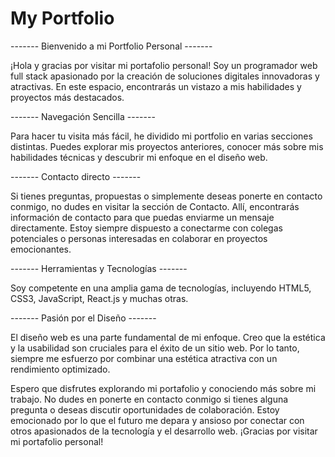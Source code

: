 # My Portfolio

------- Bienvenido a mi Portfolio Personal -------

¡Hola y gracias por visitar mi portafolio personal! Soy un programador web full stack apasionado por la creación de soluciones digitales innovadoras y atractivas. En este espacio, encontrarás un vistazo a mis habilidades y proyectos más destacados.

------- Navegación Sencilla -------

Para hacer tu visita más fácil, he dividido mi portfolio en varias secciones distintas. Puedes explorar mis proyectos anteriores, conocer más sobre mis habilidades técnicas y descubrir mi enfoque en el diseño web.

------- Contacto directo -------

Si tienes preguntas, propuestas o simplemente deseas ponerte en contacto conmigo, no dudes en visitar la sección de Contacto. Allí, encontrarás información de contacto para que puedas enviarme un mensaje directamente. Estoy siempre dispuesto a conectarme con colegas potenciales o personas interesadas en colaborar en proyectos emocionantes.


------- Herramientas y Tecnologías -------

Soy competente en una amplia gama de tecnologías, incluyendo HTML5, CSS3, JavaScript, React.js y muchas otras. 

------- Pasión por el Diseño -------

El diseño web es una parte fundamental de mi enfoque. Creo que la estética y la usabilidad son cruciales para el éxito de un sitio web. Por lo tanto, siempre me esfuerzo por combinar una estética atractiva con un rendimiento optimizado.



Espero que disfrutes explorando mi portafolio y conociendo más sobre mi trabajo. No dudes en ponerte en contacto conmigo si tienes alguna pregunta o deseas discutir oportunidades de colaboración. Estoy emocionado por lo que el futuro me depara y ansioso por conectar con otros apasionados de la tecnología y el desarrollo web. ¡Gracias por visitar mi portafolio personal!






